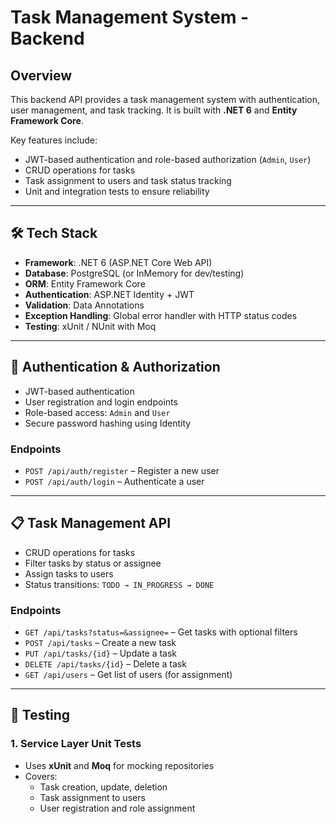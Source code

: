 # Task Management System - Backend

## Overview
This backend API provides a task management system with authentication, user management, and task tracking. It is built with **.NET 6** and **Entity Framework Core**.  

Key features include:  
- JWT-based authentication and role-based authorization (`Admin`, `User`)  
- CRUD operations for tasks  
- Task assignment to users and task status tracking  
- Unit and integration tests to ensure reliability  

---

## 🛠️ Tech Stack
- **Framework**: .NET 6 (ASP.NET Core Web API)  
- **Database**: PostgreSQL (or InMemory for dev/testing)  
- **ORM**: Entity Framework Core  
- **Authentication**: ASP.NET Identity + JWT  
- **Validation**: Data Annotations  
- **Exception Handling**: Global error handler with HTTP status codes  
- **Testing**: xUnit / NUnit with Moq  

---

## 🔑 Authentication & Authorization
- JWT-based authentication  
- User registration and login endpoints  
- Role-based access: `Admin` and `User`  
- Secure password hashing using Identity  

### Endpoints
- `POST /api/auth/register` – Register a new user  
- `POST /api/auth/login` – Authenticate a user  

---

## 📋 Task Management API
- CRUD operations for tasks  
- Filter tasks by status or assignee  
- Assign tasks to users  
- Status transitions: `TODO → IN_PROGRESS → DONE`  

### Endpoints
- `GET /api/tasks?status=&assignee=` – Get tasks with optional filters  
- `POST /api/tasks` – Create a new task  
- `PUT /api/tasks/{id}` – Update a task  
- `DELETE /api/tasks/{id}` – Delete a task  
- `GET /api/users` – Get list of users (for assignment)  

---

## 🧪 Testing

### 1. Service Layer Unit Tests
- Uses **xUnit** and **Moq** for mocking repositories  
- Covers:
  - Task creation, update, deletion  
  - Task assignment to users  
  - User registration and role assignment  

